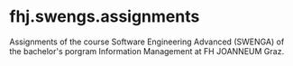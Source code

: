 # fhj.swengs.assignments
Assignments of the course Software Engineering Advanced (SWENGA) of the bachelor's porgram Information Management at FH JOANNEUM Graz.
